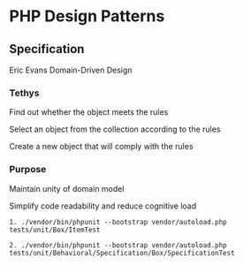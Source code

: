 # PHP Design Patterns

## Specification 
Eric Evans Domain-Driven Design
### Tethys
Find out whether the object meets the rules

Select an object from the collection according to the rules

Create a new object that will comply with the rules

### Purpose
Maintain unity of domain model

Simplify code readability and reduce cognitive load

```
1. ./vendor/bin/phpunit --bootstrap vendor/autoload.php tests/unit/Box/ItemTest 

2. ./vendor/bin/phpunit --bootstrap vendor/autoload.php tests/unit/Behavioral/Specification/Box/SpecificationTest

```
 